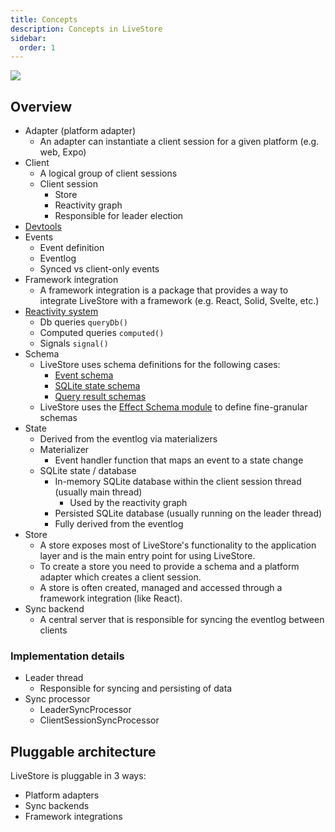 ```yaml
---
title: Concepts
description: Concepts in LiveStore
sidebar:
  order: 1
---
```


![](https://share.cleanshot.com/sv62BGww+)

## Overview

- Adapter (platform adapter)
  - An adapter can instantiate a client session for a given platform (e.g. web, Expo)
- Client
  - A logical group of client sessions
  - Client session
    - Store
    - Reactivity graph
    - Responsible for leader election
- [Devtools](/docs/reference/devtools)
- Events
  - Event definition
  - Eventlog
  - Synced vs client-only events
- Framework integration
  - A framework integration is a package that provides a way to integrate LiveStore with a framework (e.g. React, Solid, Svelte, etc.)
- [Reactivity system](/docs/reference/reactivity-system)
  - Db queries `queryDb()`
  - Computed queries `computed()`
  - Signals `signal()`
- Schema
  - LiveStore uses schema definitions for the following cases:
    - [Event schema](/docs/reference/events/events-schema)
    - [SQLite state schema](/docs/reference/state/sqlite-schema)
    - [Query result schemas](/docs/reference/state/sql-queries)
  - LiveStore uses the [Effect Schema module](/docs/patterns/effect) to define fine-granular schemas
- State
  - Derived from the eventlog via materializers
  - Materializer
    - Event handler function that maps an event to a state change
  - SQLite state / database
    - In-memory SQLite database within the client session thread (usually main thread)
      - Used by the reactivity graph
    - Persisted SQLite database (usually running on the leader thread)
    - Fully derived from the eventlog
- Store
  - A store exposes most of LiveStore's functionality to the application layer and is the main entry point for using LiveStore.
  - To create a store you need to provide a schema and a platform adapter which creates a client session.
  - A store is often created, managed and accessed through a framework integration (like React).
- Sync backend
  - A central server that is responsible for syncing the eventlog between clients

### Implementation details

- Leader thread
  - Responsible for syncing and persisting of data
- Sync processor
  - LeaderSyncProcessor
  - ClientSessionSyncProcessor

## Pluggable architecture

LiveStore is pluggable in 3 ways:

- Platform adapters
- Sync backends
- Framework integrations

